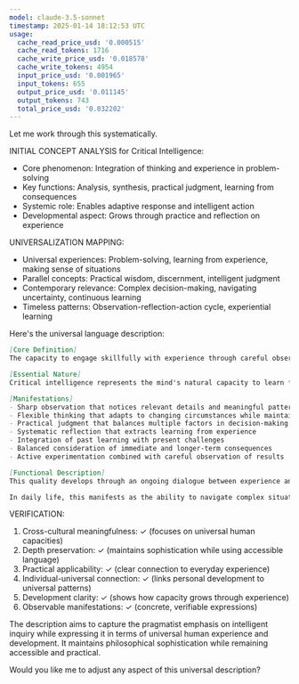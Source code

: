 ```yaml
---
model: claude-3.5-sonnet
timestamp: 2025-01-14 18:12:53 UTC
usage:
  cache_read_price_usd: '0.000515'
  cache_read_tokens: 1716
  cache_write_price_usd: '0.018578'
  cache_write_tokens: 4954
  input_price_usd: '0.001965'
  input_tokens: 655
  output_price_usd: '0.011145'
  output_tokens: 743
  total_price_usd: '0.032202'
---
```


Let me work through this systematically.

INITIAL CONCEPT ANALYSIS for Critical Intelligence:
- Core phenomenon: Integration of thinking and experience in problem-solving
- Key functions: Analysis, synthesis, practical judgment, learning from consequences
- Systemic role: Enables adaptive response and intelligent action
- Developmental aspect: Grows through practice and reflection on experience

UNIVERSALIZATION MAPPING:
- Universal experiences: Problem-solving, learning from experience, making sense of situations
- Parallel concepts: Practical wisdom, discernment, intelligent judgment
- Contemporary relevance: Complex decision-making, navigating uncertainty, continuous learning
- Timeless patterns: Observation-reflection-action cycle, experiential learning

Here's the universal language description:

```markdown
[Core Definition]
The capacity to engage skillfully with experience through careful observation, reflective understanding, and intelligent action. It combines sharp discernment with practical judgment, enabling one to learn from consequences and adapt responses to changing situations while maintaining systematic awareness of broader patterns and implications.

[Essential Nature]
Critical intelligence represents the mind's natural capacity to learn from experience refined through conscious development. It operates as an integrated cycle of attention, reflection, and action, where each experience becomes material for deeper understanding. Unlike purely analytical thinking, it remains grounded in practical consequences while maintaining systematic awareness. It combines the immediacy of direct perception with the depth of reflective understanding, enabling both quick situational responses and long-term pattern recognition.

[Manifestations]
- Sharp observation that notices relevant details and meaningful patterns
- Flexible thinking that adapts to changing circumstances while maintaining coherence
- Practical judgment that balances multiple factors in decision-making
- Systematic reflection that extracts learning from experience
- Integration of past learning with present challenges
- Balanced consideration of immediate and longer-term consequences
- Active experimentation combined with careful observation of results

[Functional Description]
This quality develops through an ongoing dialogue between experience and reflection. When faced with a situation, it enables one to quickly notice relevant patterns while maintaining enough detachment to analyze systematically. It combines immediate intuitive understanding with careful consideration, leading to actions that are both timely and well-considered. The mind becomes increasingly refined in its capacity to learn from consequences, building a practical wisdom that improves over time.

In daily life, this manifests as the ability to navigate complex situations with both immediacy and depth. Rather than being overwhelmed by complexity or rushing to premature conclusions, one maintains a balanced engagement that enables effective action while continuing to learn and adjust. This creates an upward spiral where each experience contributes to growing capability, leading to increasingly sophisticated understanding and more effective action.
```

VERIFICATION:
1. Cross-cultural meaningfulness: ✓ (focuses on universal human capacities)
2. Depth preservation: ✓ (maintains sophistication while using accessible language)
3. Practical applicability: ✓ (clear connection to everyday experience)
4. Individual-universal connection: ✓ (links personal development to universal patterns)
5. Development clarity: ✓ (shows how capacity grows through experience)
6. Observable manifestations: ✓ (concrete, verifiable expressions)

The description aims to capture the pragmatist emphasis on intelligent inquiry while expressing it in terms of universal human experience and development. It maintains philosophical sophistication while remaining accessible and practical.

Would you like me to adjust any aspect of this universal description?